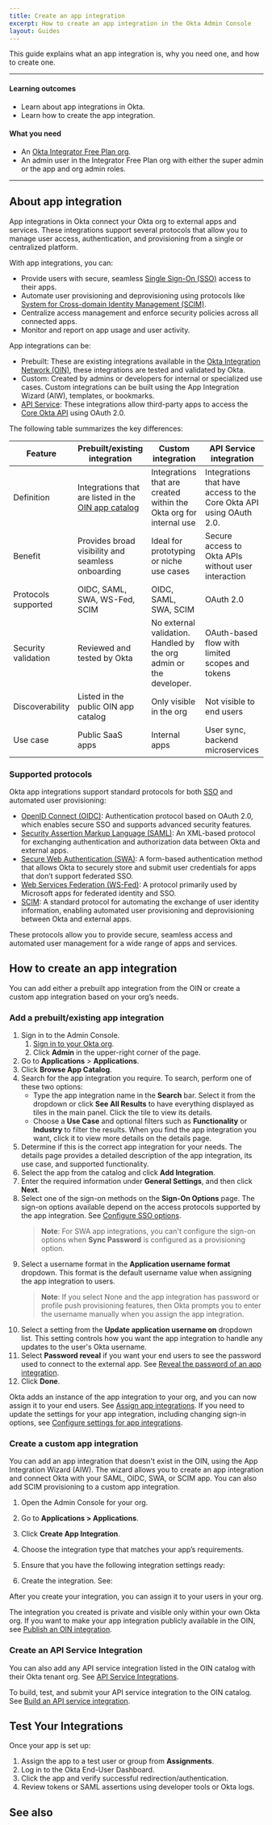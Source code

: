 ```yaml
---
title: Create an app integration
excerpt: How to create an app integration in the Okta Admin Console
layout: Guides
---
```


This guide explains what an app integration is, why you need one, and how to create one.

---

#### Learning outcomes

* Learn about app integrations in Okta.
* Learn how to create the app integration.

#### What you need

* An [Okta Integrator Free Plan org](https://developer.okta.com/signup/).
* An admin user in the Integrator Free Plan org with either the super admin or the app and org admin roles.

---

## About app integration

App integrations in Okta connect your Okta org to external apps and services. These integrations support several protocols that allow you to manage user access, authentication, and provisioning from a single or centralized platform.

With app integrations, you can:

* Provide users with secure, seamless [Single Sign-On (SSO)](https://help.okta.com/oie/en-us/content/topics/apps/apps-about-sso.htm) access to their apps.
* Automate user provisioning and deprovisioning using protocols like [System for Cross-domain Identity Management (SCIM)](https://developer.okta.com/docs/concepts/scim/).
* Centralize access management and enforce security policies across all connected apps.
* Monitor and report on app usage and user activity.

App integrations can be:

* Prebuilt: These are existing integrations available in the [Okta Integration Network (OIN)](https://www.okta.com/integrations/), these integrations are tested and validated by Okta.
* Custom: Created by admins or developers for internal or specialized use cases. Custom integrations can be built using the App Integration Wizard (AIW), templates, or bookmarks.
* [API Service](https://help.okta.com/oie/en-us/content/topics/apiservice/api-service-integrations.htm): These integrations allow third-party apps to access the [Core Okta API](https://developer.okta.com/docs/reference/core-okta-api/) using OAuth 2.0.

The following table summarizes the key differences:

| Feature | Prebuilt/existing integration | Custom integration | API Service integration |
| --- | --- | --- | --- |
| Definition | Integrations that are listed in the [OIN app catalog](https://www.okta.com/integrations/) | Integrations that are created within the Okta org for internal use | Integrations that have access to the Core Okta API using OAuth 2.0. |
| Benefit | Provides broad visibility and seamless onboarding | Ideal for prototyping or niche use cases | Secure access to Okta APIs without user interaction |
| Protocols supported | OIDC, SAML, SWA, WS-Fed, SCIM | OIDC, SAML, SWA, SCIM | OAuth 2.0 |
| Security validation | Reviewed and tested by Okta | No external validation. Handled by the org admin or the developer. | OAuth-based flow with limited scopes and tokens |
| Discoverability | Listed in the public OIN app catalog | Only visible in the org | Not visible to end users |
| Use case | Public SaaS apps | Internal apps | User sync, backend microservices |

### Supported protocols

Okta app integrations support standard protocols for both [SSO](https://developer.okta.com/docs/guides/oin-sso-overview/) and automated user provisioning:

* [OpenID Connect (OIDC)](https://developer.okta.com/docs/concepts/oauth-openid/): Authentication protocol based on OAuth 2.0, which enables secure SSO and supports advanced security features.
* [Security Assertion Markup Language (SAML)](https://developer.okta.com/docs/concepts/saml/): An XML-based protocol for exchanging authentication and authorization data between Okta and external apps.
* [Secure Web Authentication (SWA)](https://help.okta.com/en-us/content/topics/apps/apps-about-swa.htm): A form-based authentication method that allows Okta to securely store and submit user credentials for apps that don’t support federated SSO.
* [Web Services Federation (WS-Fed)](https://help.okta.com/en-us/content/topics/apps/apps-about-wsfed.htm): A protocol primarily used by Microsoft apps for federated identity and SSO.
* [SCIM](https://help.okta.com/en-us/content/topics/apps/apps-about-scim.htm): A standard protocol for automating the exchange of user identity information, enabling automated user provisioning and deprovisioning between Okta and external apps.

These protocols allow you to provide secure, seamless access and automated user management for a wide range of apps and services.

## How to create an app integration

You can add either a prebuilt app integration from the OIN or create a custom app integration based on your org’s needs.

### Add a prebuilt/existing app integration

1. Sign in to the Admin Console.
    1. [Sign in to your Okta org](https://developer.okta.com/login).
    1. Click **Admin** in the upper-right corner of the page.
2. Go to **Applications** > **Applications**.
3. Click **Browse App Catalog**.
4. Search for the app integration you require. To search, perform one of these two options:
    * Type the app integration name in the **Search** bar. Select it from the dropdown or click **See All Results** to have everything displayed as tiles in the main panel. Click the tile to view its details.
    * Choose a **Use Case** and optional filters such as **Functionality** or **Industry** to filter the results. When you find the app integration you want, click it to view more details on the details page.
5. Determine if this is the correct app integration for your needs. The details page provides a detailed description of the app integration, its use case, and supported functionality.
6. Select the app from the catalog and click **Add Integration**.
7. Enter the required information under **General Settings**, and then click **Next**.
8. Select one of the sign-on methods on the **Sign-On Options** page. The sign-on options available depend on the access protocols supported by the app integration. See [Configure SSO options](https://help.okta.com/oie/en-us/content/topics/apps/apps_overview_of_managing_apps_and_sso.htm).
    > **Note**: For SWA app integrations, you can't configure the sign-on options when **Sync Password** is configured as a provisioning option.
9. Select a username format in the **Application username format** dropdown. This format is the default username value when assigning the app integration to users.
    > **Note**: If you select None and the app integration has password or profile push provisioning features, then Okta prompts you to enter the username manually when you assign the app integration.
10. Select a setting from the **Update application username on** dropdown list. This setting controls how you want the app integration to handle any updates to the user's Okta username.
11. Select **Password reveal** if you want your end users to see the password used to connect to the external app. See [Reveal the password of an app integration](https://help.okta.com/oie/en-us/content/topics/apps/apps_revealing_the_password.htm).
12. Click **Done**.

Okta adds an instance of the app integration to your org, and you can now assign it to your end users. See [Assign app integrations](https://help.okta.com/oie/en-us/content/topics/apps/apps-assign-applications.htm). If you need to update the settings for your app integration, including changing sign-in options, see [Configure settings for app integrations](https://help.okta.com/oie/en-us/content/topics/apps/apps-configure-settings.htm).

### Create a custom app integration

You can add an app integration that doesn't exist in the OIN, using the App Integration Wizard (AIW). The wizard allows you to create an app integration and connect Okta with your SAML, OIDC, SWA, or SCIM app. You can also add SCIM provisioning to a custom app integration.

1. Open the Admin Console for your org.
2. Go to **Applications > Applications**.
3. Click **Create App Integration**.
4. Choose the integration type that matches your app’s requirements.
5. Ensure that you have the following integration settings ready:

    <StackSnippet snippet="protocol-config" />

6. Create the integration. See: <StackSnippet snippet="integration" />

After you create your integration, you can assign it to your users in your org.

The integration you created is private and visible only within your own Okta org. If you want to make your app integration publicly available in the OIN, see [Publish an OIN integration](https://developer.okta.com/docs/guides/submit-app-overview/).

### Create an API Service Integration

You can also add any API service integration listed in the OIN catalog with their Okta tenant org. See [API Service Integrations](https://developer.okta.com/docs/guides/oin-api-service-overview/).

To build, test, and submit your API service integration to the OIN catalog. See [Build an API service integration](https://developer.okta.com/docs/guides/build-api-integration/main/).

## Test Your Integrations

Once your app is set up:

1. Assign the app to a test user or group from **Assignments**.
2. Log in to the Okta End-User Dashboard.
3. Click the app and verify successful redirection/authentication.
4. Review tokens or SAML assertions using developer tools or Okta logs.

## See also
<StackSnippet snippet="see-also" />